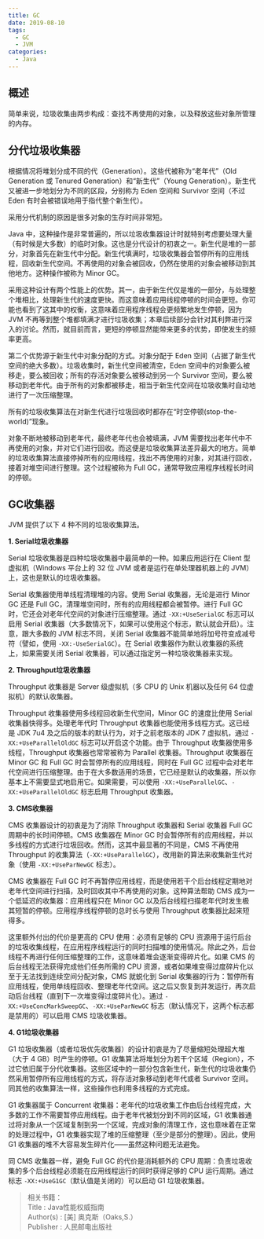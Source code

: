 ```yaml
---
title: GC
date: 2019-08-10
tags:
  - GC
  - JVM
categories:
  - Java
---
```


## 概述
简单来说，垃圾收集由两步构成：查找不再使用的对象，以及释放这些对象所管理的内存。
## 分代垃圾收集器
根据情况将堆划分成不同的代（Generation）。这些代被称为“老年代”（Old Generation 或 Tenured Generation）和“新生代”（Young Generation）。新生代又被进一步地划分为不同的区段，分别称为 Eden 空间和 Survivor 空间（不过 Eden 有时会被错误地用于指代整个新生代）。

采用分代机制的原因是很多对象的生存时间非常短。  

Java 中，这种操作是非常普遍的，所以垃圾收集器设计时就特别考虑要处理大量（有时候是大多数）的临时对象。这也是分代设计的初衷之一。新生代是堆的一部分，对象首先在新生代中分配。新生代填满时，垃圾收集器会暂停所有的应用线程，回收新生代空间。不再使用的对象会被回收，仍然在使用的对象会被移动到其他地方。这种操作被称为 Minor GC。

采用这种设计有两个性能上的优势。其一，由于新生代仅是堆的一部分，与处理整个堆相比，处理新生代的速度更快。而这意味着应用线程停顿的时间会更短。你可能也看到了这其中的权衡，这意味着应用程序线程会更频繁地发生停顿，因为 JVM 不再等到整个堆都填满才进行垃圾收集；本章后续部分会针对其利弊进行深入的讨论。然而，就目前而言，更短的停顿显然能带来更多的优势，即使发生的频率更高。

第二个优势源于新生代中对象分配的方式。对象分配于 Eden 空间（占据了新生代空间的绝大多数）。垃圾收集时，新生代空间被清空，Eden 空间中的对象要么被移走，要么被回收；所有的存活对象要么被移动到另一个 Survivor 空间，要么被移动到老年代。由于所有的对象都被移走，相当于新生代空间在垃圾收集时自动地进行了一次压缩整理。

所有的垃圾收集算法在对新生代进行垃圾回收时都存在“时空停顿(stop-the-world)”现象。

对象不断地被移动到老年代，最终老年代也会被填满，JVM 需要找出老年代中不再使用的对象，并对它们进行回收。而这便是垃圾收集算法差异最大的地方。简单的垃圾收集算法直接停掉所有的应用线程，找出不再使用的对象，对其进行回收，接着对堆空间进行整理。这个过程被称为 Full GC，通常导致应用程序线程长时间的停顿。

## **GC收集器**

JVM 提供了以下 4 种不同的垃圾收集算法。

**1\. Serial垃圾收集器**

Serial 垃圾收集器是四种垃圾收集器中最简单的一种。如果应用运行在 Client 型虚拟机（Windows 平台上的 32 位 JVM 或者是运行在单处理器机器上的 JVM）上，这也是默认的垃圾收集器。

Serial 收集器使用单线程清理堆的内容。使用 Serial 收集器，无论是进行 Minor GC 还是 Full GC，清理堆空间时，所有的应用线程都会被暂停。进行 Full GC 时，它还会对老年代空间的对象进行压缩整理。通过 `-XX:+UseSerialGC` 标志可以启用 Serial 收集器（大多数情况下，如果可以使用这个标志，默认就会开启）。注意，跟大多数的 JVM 标志不同，关闭 Serial 收集器不能简单地将加号符变成减号符（譬如，使用 `-XX:-UseSerialGC`）。在 Serial 收集器作为默认收集器的系统上，如果需要关闭 Serial 收集器，可以通过指定另一种垃圾收集器来实现。

**2\. Throughput垃圾收集器**

Throughput 收集器是 Server 级虚拟机（多 CPU 的 Unix 机器以及任何 64 位虚拟机）的默认收集器。

Throughput 收集器使用多线程回收新生代空间，Minor GC 的速度比使用 Serial 收集器快得多。处理老年代时 Throughput 收集器也能使用多线程方式。这已经是 JDK 7u4 及之后的版本的默认行为，对于之前老版本的 JDK 7 虚拟机，通过 `-XX:+UseParallelOldGC` 标志可以开启这个功能。由于 Throughput 收集器使用多线程，Throughput 收集器也常常被称为 Parallel 收集器。Throughput 收集器在 Minor GC 和 Full GC 时会暂停所有的应用线程，同时在 Full GC 过程中会对老年代空间进行压缩整理。由于在大多数适用的场景，它已经是默认的收集器，所以你基本上不需要显式地启用它。如果需要，可以使用 `-XX:+UseParallelGC`、`-XX:+UseParallelOldGC` 标志启用 Throughput 收集器。

**3\. CMS收集器**

CMS 收集器设计的初衷是为了消除 Throughput 收集器和 Serial 收集器 Full GC 周期中的长时间停顿。CMS 收集器在 Minor GC 时会暂停所有的应用线程，并以多线程的方式进行垃圾回收。然而，这其中最显著的不同是，CMS 不再使用 Throughput 的收集算法（`-XX:+UseParallelGC`），改用新的算法来收集新生代对象（使用 `-XX:+UseParNewGC` 标志）。

CMS 收集器在 Full GC 时不再暂停应用线程，而是使用若干个后台线程定期地对老年代空间进行扫描，及时回收其中不再使用的对象。这种算法帮助 CMS 成为一个低延迟的收集器：应用线程只在 Minor GC 以及后台线程扫描老年代时发生极其短暂的停顿。应用程序线程停顿的总时长与使用 Throughput 收集器比起来短得多。

这里额外付出的代价是更高的 CPU 使用：必须有足够的 CPU 资源用于运行后台的垃圾收集线程，在应用程序线程运行的同时扫描堆的使用情况。除此之外，后台线程不再进行任何压缩整理的工作，这意味着堆会逐渐变得碎片化。如果 CMS 的后台线程无法获得完成他们任务所需的 CPU 资源，或者如果堆变得过度碎片化以至于无法找到连续空间分配对象，CMS 就蜕化到 Serial 收集器的行为：暂停所有应用线程，使用单线程回收、整理老年代空间。这之后又恢复到并发运行，再次启动后台线程（直到下一次堆变得过度碎片化）。通过 `-XX:+UseConcMarkSweepGC`、`-XX:+UseParNewGC` 标志（默认情况下，这两个标志都是禁用的）可以启用 CMS 垃圾收集器。

**4\. G1垃圾收集器**

G1 垃圾收集器（或者垃圾优先收集器）的设计初衷是为了尽量缩短处理超大堆（大于 4 GB）时产生的停顿。G1 收集算法将堆划分为若干个区域（Region），不过它依旧属于分代收集器。这些区域中的一部分包含新生代，新生代的垃圾收集仍然采用暂停所有应用线程的方式，将存活对象移动到老年代或者 Survivor 空间。同其他的收集算法一样，这些操作也利用多线程的方式完成。

G1 收集器属于 Concurrent 收集器：老年代的垃圾收集工作由后台线程完成，大多数的工作不需要暂停应用线程。由于老年代被划分到不同的区域，G1 收集器通过将对象从一个区域复制到另一个区域，完成对象的清理工作，这也意味着在正常的处理过程中，G1 收集器实现了堆的压缩整理（至少是部分的整理）。因此，使用 G1 收集器的堆不大容易发生碎片化——虽然这种问题无法避免。

同 CMS 收集器一样，避免 Full GC 的代价是消耗额外的 CPU 周期：负责垃圾收集的多个后台线程必须能在应用线程运行的同时获得足够的 CPU 运行周期。通过标志 `-XX:+UseG1GC`（默认值是关闭的）可以启动 G1 垃圾收集器。


> 相关书籍：  
Title               : Java性能权威指南  
Author(s)           : [美] 奥克斯（Oaks,S.）   
Publisher           : 人民邮电出版社
